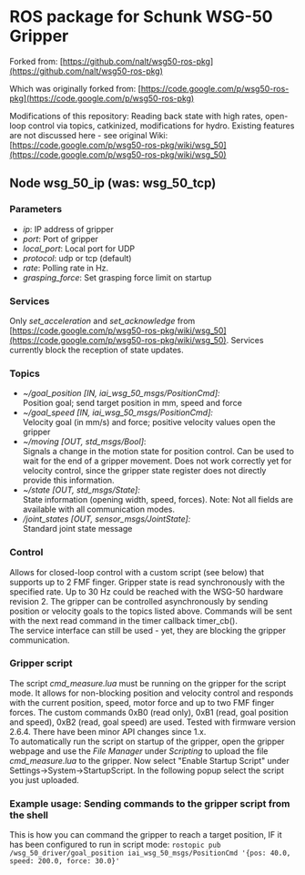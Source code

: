 # ROS package for Schunk WSG-50 Gripper
Forked from: [https://github.com/nalt/wsg50-ros-pkg](https://github.com/nalt/wsg50-ros-pkg)

Which was originally forked from: [https://code.google.com/p/wsg50-ros-pkg](https://code.google.com/p/wsg50-ros-pkg)

Modifications of this repository:
Reading back state with high rates, open-loop control via topics, catkinized, modifications for hydro.
Existing features are not discussed here - see original Wiki: [https://code.google.com/p/wsg50-ros-pkg/wiki/wsg_50](https://code.google.com/p/wsg50-ros-pkg/wiki/wsg_50)


## Node wsg\_50\_ip (was: wsg\_50_tcp)

### Parameters
* *ip*: IP address of gripper
* *port*: Port of gripper
* *local_port*: Local port for UDP
* *protocol*: udp or tcp (default)
* *rate*: Polling rate in Hz.
* *grasping_force*: Set grasping force limit on startup


### Services
Only *set_acceleration* and *set_acknowledge* from [https://code.google.com/p/wsg50-ros-pkg/wiki/wsg_50](https://code.google.com/p/wsg50-ros-pkg/wiki/wsg_50). Services currently block the reception of state updates.

### Topics
* *~/goal\_position [IN, iai_wsg_50_msgs/PositionCmd]:*<br/>
Position goal; send target position in mm, speed and force
* *~/goal\_speed [IN, iai_wsg_50_msgs/PositionCmd]:*<br/>
Velocity goal (in mm/s) and force; positive velocity values open the gripper
* *~/moving [OUT, std_msgs/Bool]*:<br/>
Signals a change in the motion state for position control. Can be used to wait for the end of a gripper movement. Does not work correctly yet for velocity control, since the gripper state register does not directly provide this information.
* *~/state [OUT, std_msgs/State]:*<br/>
State information (opening width, speed, forces). Note: Not all fields are available with all communication modes.
* */joint_states [OUT, sensor_msgs/JointState]:*<br/>
Standard joint state message



### Control
Allows for closed-loop control with a custom script (see below) that supports up to 2 FMF finger. Gripper state is read synchronously with the specified rate. Up to 30 Hz could be reached with the WSG-50 hardware revision 2. The gripper can be controlled asynchronously by sending position or velocity goals to the topics listed above. Commands will be sent with the next read command in the timer callback timer_cb().<br />
The service interface can still be used - yet, they are blocking the gripper communication.

### Gripper script
The script *cmd_measure.lua* must be running on the gripper for the script mode. It allows for non-blocking position and velocity control and responds with the current position, speed, motor force and up to two FMF finger forces. The custom commands 0xB0 (read only), 0xB1 (read, goal position and speed), 0xB2 (read, goal speed) are used. Tested with firmware version 2.6.4. There have been minor API changes since 1.x.<br />
To automatically run the script on startup of the gripper, open the gripper webpage and use the *File Manager* under *Scripting* to upload the file *cmd_measure.lua* to the gripper. Now select "Enable Startup Script" under Settings->System->StartupScript. In the following popup select the script you just uploaded.

### Example usage: Sending commands to the gripper script from the shell
This is how you can command the gripper to reach a target position, IF it has been configured to run in script mode:
   ```rostopic pub /wsg_50_driver/goal_position iai_wsg_50_msgs/PositionCmd '{pos: 40.0, speed: 200.0, force: 30.0}'```
